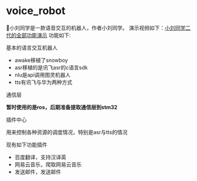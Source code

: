 # voice_robot
💖小刘同学是一款语音交互的机器人，作者小刘同学。
演示视频如下：[小刘同学二代的全部功能演示](https://www.bilibili.com/video/BV1n54y1D7Bc)
功能如下:

基本的语言交互机器人

 - awake移植了snowboy
 - asr移植的是讯飞asr的c语言sdk
 - nlu是api调用图灵机器人
 - tts有讯飞与华为两种方式
 
通信层

 **暂时使用的是ros，后期准备提取通信层到stm32**
 
 
 插件中心
 
 用来控制各种资源的调度情况，特别是asr与tts的情况
 
 现有如下功能插件
 
 - 百度翻译，支持汉译英
 - 网易云音乐，爬取网易云音乐
 - 发送邮件，发送邮件

 
